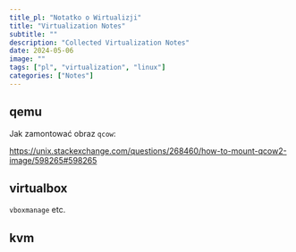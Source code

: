 ```yaml
---
title_pl: "Notatko o Wirtualizji"
title: "Virtualization Notes"
subtitle: ""
description: "Collected Virtualization Notes"
date: 2024-05-06
image: ""
tags: ["pl", "virtualization", "linux"]
categories: ["Notes"]
---
```


## qemu

Jak zamontować obraz `qcow`:

https://unix.stackexchange.com/questions/268460/how-to-mount-qcow2-image/598265#598265

## virtualbox

`vboxmanage`  etc.

## kvm

<!-- TODO 06/05/20 psacawa: finish this -->
